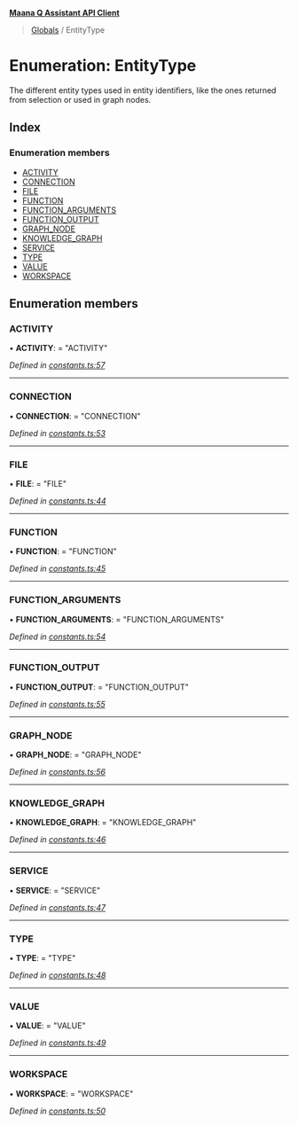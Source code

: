 **[Maana Q Assistant API Client](../README.md)**

> [Globals](../README.md) / EntityType

# Enumeration: EntityType

The different entity types used in entity identifiers, like the ones returned
from selection or used in graph nodes.

## Index

### Enumeration members

* [ACTIVITY](entitytype.md#activity)
* [CONNECTION](entitytype.md#connection)
* [FILE](entitytype.md#file)
* [FUNCTION](entitytype.md#function)
* [FUNCTION\_ARGUMENTS](entitytype.md#function_arguments)
* [FUNCTION\_OUTPUT](entitytype.md#function_output)
* [GRAPH\_NODE](entitytype.md#graph_node)
* [KNOWLEDGE\_GRAPH](entitytype.md#knowledge_graph)
* [SERVICE](entitytype.md#service)
* [TYPE](entitytype.md#type)
* [VALUE](entitytype.md#value)
* [WORKSPACE](entitytype.md#workspace)

## Enumeration members

### ACTIVITY

•  **ACTIVITY**:  = "ACTIVITY"

*Defined in [constants.ts:57](https://github.com/maana-io/q-assistant-client/blob/1a0616f/src/constants.ts#L57)*

___

### CONNECTION

•  **CONNECTION**:  = "CONNECTION"

*Defined in [constants.ts:53](https://github.com/maana-io/q-assistant-client/blob/1a0616f/src/constants.ts#L53)*

___

### FILE

•  **FILE**:  = "FILE"

*Defined in [constants.ts:44](https://github.com/maana-io/q-assistant-client/blob/1a0616f/src/constants.ts#L44)*

___

### FUNCTION

•  **FUNCTION**:  = "FUNCTION"

*Defined in [constants.ts:45](https://github.com/maana-io/q-assistant-client/blob/1a0616f/src/constants.ts#L45)*

___

### FUNCTION\_ARGUMENTS

•  **FUNCTION\_ARGUMENTS**:  = "FUNCTION\_ARGUMENTS"

*Defined in [constants.ts:54](https://github.com/maana-io/q-assistant-client/blob/1a0616f/src/constants.ts#L54)*

___

### FUNCTION\_OUTPUT

•  **FUNCTION\_OUTPUT**:  = "FUNCTION\_OUTPUT"

*Defined in [constants.ts:55](https://github.com/maana-io/q-assistant-client/blob/1a0616f/src/constants.ts#L55)*

___

### GRAPH\_NODE

•  **GRAPH\_NODE**:  = "GRAPH\_NODE"

*Defined in [constants.ts:56](https://github.com/maana-io/q-assistant-client/blob/1a0616f/src/constants.ts#L56)*

___

### KNOWLEDGE\_GRAPH

•  **KNOWLEDGE\_GRAPH**:  = "KNOWLEDGE\_GRAPH"

*Defined in [constants.ts:46](https://github.com/maana-io/q-assistant-client/blob/1a0616f/src/constants.ts#L46)*

___

### SERVICE

•  **SERVICE**:  = "SERVICE"

*Defined in [constants.ts:47](https://github.com/maana-io/q-assistant-client/blob/1a0616f/src/constants.ts#L47)*

___

### TYPE

•  **TYPE**:  = "TYPE"

*Defined in [constants.ts:48](https://github.com/maana-io/q-assistant-client/blob/1a0616f/src/constants.ts#L48)*

___

### VALUE

•  **VALUE**:  = "VALUE"

*Defined in [constants.ts:49](https://github.com/maana-io/q-assistant-client/blob/1a0616f/src/constants.ts#L49)*

___

### WORKSPACE

•  **WORKSPACE**:  = "WORKSPACE"

*Defined in [constants.ts:50](https://github.com/maana-io/q-assistant-client/blob/1a0616f/src/constants.ts#L50)*
